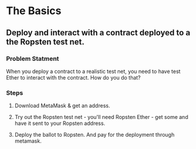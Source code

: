 # The Basics

## Deploy and interact with a contract deployed to a the Ropsten test net.

### Problem Statment
When you deploy a contract to a realistic test net, you need to have test Ether to interact with the contract.  How do you do that?

### Steps
1. Download MetaMask & get an address.

2. Try out the Ropsten test net - you'll need Ropsten Ether - get some and have it sent to your Ropsten address.

3. Deploy the ballot to Ropsten.  And pay for the deployment through metamask.
